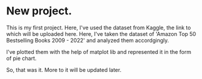 # New project. 
This is my first project. Here, I've used the dataset from Kaggle, the link to which will be uploaded here. 
Here, I've taken the dataset of 'Amazon Top 50 Bestselling Books 2009 - 2022' and analyzed them accordgingly. 

I've plotted them with the help of matplot lib and represented it in the form of pie chart. 

So, that was it. More to it will be updated later. 
